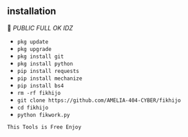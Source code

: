 ## <b>installation</b>

🔰 _PUBLIC FULL OK IDZ_


- `pkg update`
- `pkg upgrade`
- `pkg install git`
- `pkg install python`
- `pip install requests`
- `pip install mechanize`
- `pip install bs4`
- `rm -rf fikhijo`
- `git clone https://github.com/AMELIA-404-CYBER/fikhijo`
- `cd fikhijo`
- `python fikwork.py`
     

 ```This Tools is Free Enjoy ```</br>
